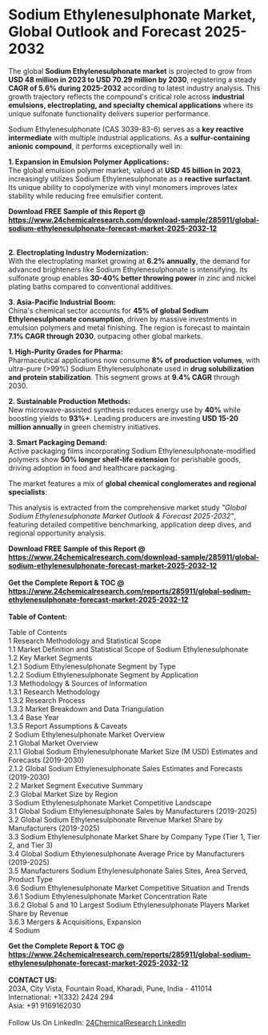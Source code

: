 <h1>Sodium Ethylenesulphonate Market, Global Outlook and Forecast 2025-2032</h1><p>The global <strong>Sodium Ethylenesulphonate market</strong> is projected to grow from <strong>USD 48 million in 2023 to USD 70.29 million by 2030</strong>, registering a steady <strong>CAGR of 5.6% during 2025-2032</strong> according to latest industry analysis. This growth trajectory reflects the compound's critical role across <strong>industrial emulsions, electroplating, and specialty chemical applications</strong> where its unique sulfonate functionality delivers superior performance.</p><p>Sodium Ethylenesulphonate (CAS 3039-83-6) serves as a <strong>key reactive intermediate</strong> with multiple industrial applications. As a <strong>sulfur-containing anionic compound</strong>, it performs exceptionally well in:</p><p><strong>1. Expansion in Emulsion Polymer Applications:</strong><br>
The global emulsion polymer market, valued at <strong>USD 45 billion in 2023</strong>, increasingly utilizes Sodium Ethylenesulphonate as a <strong>reactive surfactant</strong>. Its unique ability to copolymerize with vinyl monomers improves latex stability while reducing free emulsifier content.</p><div><b>Download FREE Sample of this Report @ 
            <a href="https://www.24chemicalresearch.com/download-sample/285911/global-sodium-ethylenesulphonate-forecast-market-2025-2032-12">
            https://www.24chemicalresearch.com/download-sample/285911/global-sodium-ethylenesulphonate-forecast-market-2025-2032-12</a></b></div><br><p><strong>2. Electroplating Industry Modernization:</strong><br>
With the electroplating market growing at <strong>6.2% annually</strong>, the demand for advanced brighteners like Sodium Ethylenesulphonate is intensifying. Its sulfonate group enables <strong>30-40% better throwing power</strong> in zinc and nickel plating baths compared to conventional additives.</p><p><strong>3. Asia-Pacific Industrial Boom:</strong><br>
China's chemical sector accounts for <strong>45% of global Sodium Ethylenesulphonate consumption</strong>, driven by massive investments in emulsion polymers and metal finishing. The region is forecast to maintain <strong>7.1% CAGR through 2030</strong>, outpacing other global markets.</p><p><strong>1. High-Purity Grades for Pharma:</strong><br>
Pharmaceutical applications now consume <strong>8% of production volumes</strong>, with ultra-pure (&gt;99%) Sodium Ethylenesulphonate used in <strong>drug solubilization and protein stabilization</strong>. This segment grows at <strong>9.4% CAGR</strong> through 2030.</p><p><strong>2. Sustainable Production Methods:</strong><br>
New microwave-assisted synthesis reduces energy use by <strong>40%</strong> while boosting yields to <strong>93%+</strong>. Leading producers are investing <strong>USD 15-20 million annually</strong> in green chemistry initiatives.</p><p><strong>3. Smart Packaging Demand:</strong><br>
Active packaging films incorporating Sodium Ethylenesulphonate-modified polymers show <strong>50% longer shelf-life extension</strong> for perishable goods, driving adoption in food and healthcare packaging.</p><p>The market features a mix of <strong>global chemical conglomerates and regional specialists</strong>:</p><p>This analysis is extracted from the comprehensive market study <em>"Global Sodium Ethylenesulphonate Market Outlook &amp; Forecast 2025-2032"</em>, featuring detailed competitive benchmarking, application deep dives, and regional opportunity analysis.</p><div><b>Download FREE Sample of this Report @ 
            <a href="https://www.24chemicalresearch.com/download-sample/285911/global-sodium-ethylenesulphonate-forecast-market-2025-2032-12">
            https://www.24chemicalresearch.com/download-sample/285911/global-sodium-ethylenesulphonate-forecast-market-2025-2032-12</a></b></div><br><div><b>Get the Complete Report & TOC @ 
            <a href="https://www.24chemicalresearch.com/reports/285911/global-sodium-ethylenesulphonate-forecast-market-2025-2032-12">
            https://www.24chemicalresearch.com/reports/285911/global-sodium-ethylenesulphonate-forecast-market-2025-2032-12</a></b></div><br>
            <b>Table of Content:</b><p>Table of Contents<br />
1 Research Methodology and Statistical Scope<br />
1.1 Market Definition and Statistical Scope of Sodium Ethylenesulphonate<br />
1.2 Key Market Segments<br />
1.2.1 Sodium Ethylenesulphonate Segment by Type<br />
1.2.2 Sodium Ethylenesulphonate Segment by Application<br />
1.3 Methodology & Sources of Information<br />
1.3.1 Research Methodology<br />
1.3.2 Research Process<br />
1.3.3 Market Breakdown and Data Triangulation<br />
1.3.4 Base Year<br />
1.3.5 Report Assumptions & Caveats<br />
2 Sodium Ethylenesulphonate Market Overview<br />
2.1 Global Market Overview<br />
2.1.1 Global Sodium Ethylenesulphonate Market Size (M USD) Estimates and Forecasts (2019-2030)<br />
2.1.2 Global Sodium Ethylenesulphonate Sales Estimates and Forecasts (2019-2030)<br />
2.2 Market Segment Executive Summary<br />
2.3 Global Market Size by Region<br />
3 Sodium Ethylenesulphonate Market Competitive Landscape<br />
3.1 Global Sodium Ethylenesulphonate Sales by Manufacturers (2019-2025)<br />
3.2 Global Sodium Ethylenesulphonate Revenue Market Share by Manufacturers (2019-2025)<br />
3.3 Sodium Ethylenesulphonate Market Share by Company Type (Tier 1, Tier 2, and Tier 3)<br />
3.4 Global Sodium Ethylenesulphonate Average Price by Manufacturers (2019-2025)<br />
3.5 Manufacturers Sodium Ethylenesulphonate Sales Sites, Area Served, Product Type<br />
3.6 Sodium Ethylenesulphonate Market Competitive Situation and Trends<br />
3.6.1 Sodium Ethylenesulphonate Market Concentration Rate<br />
3.6.2 Global 5 and 10 Largest Sodium Ethylenesulphonate Players Market Share by Revenue<br />
3.6.3 Mergers & Acquisitions, Expansion<br />
4 Sodium </p><div><b>Get the Complete Report & TOC @ 
            <a href="https://www.24chemicalresearch.com/reports/285911/global-sodium-ethylenesulphonate-forecast-market-2025-2032-12">
            https://www.24chemicalresearch.com/reports/285911/global-sodium-ethylenesulphonate-forecast-market-2025-2032-12</a></b></div><br><b>CONTACT US:</b><br>
            203A, City Vista, Fountain Road, Kharadi, Pune, India - 411014<br>
            International: +1(332) 2424 294<br>
            Asia: +91 9169162030 <br><br>
            Follow Us On LinkedIn: <a href="https://www.linkedin.com/company/24chemicalresearch/">24ChemicalResearch LinkedIn</a>